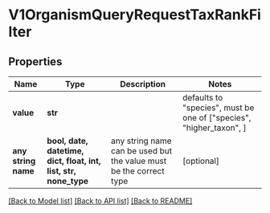 # V1OrganismQueryRequestTaxRankFilter


## Properties
Name | Type | Description | Notes
------------ | ------------- | ------------- | -------------
**value** | **str** |  | defaults to "species",  must be one of ["species", "higher_taxon", ]
**any string name** | **bool, date, datetime, dict, float, int, list, str, none_type** | any string name can be used but the value must be the correct type | [optional]

[[Back to Model list]](../README.md#documentation-for-models) [[Back to API list]](../README.md#documentation-for-api-endpoints) [[Back to README]](../README.md)


